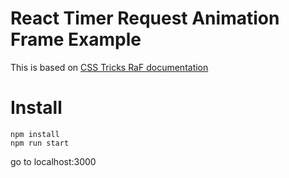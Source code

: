 # React Timer Request Animation Frame Example

This is based on [CSS Tricks RaF documentation](https://css-tricks.com/using-requestanimationframe-with-react-hooks/)

# Install

```
npm install
npm run start
```

go to localhost:3000